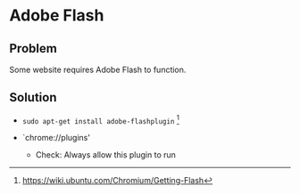 Adobe Flash
===========

## Problem
Some website requires Adobe Flash to function.

## Solution
- `sudo apt-get install adobe-flashplugin` [^1]

- `chrome://plugins'
  - Check: Always allow this plugin to run

[^1]:https://wiki.ubuntu.com/Chromium/Getting-Flash
